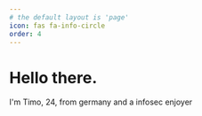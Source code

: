 ```yaml
---
# the default layout is 'page'
icon: fas fa-info-circle
order: 4
---
```


# Hello there.

I'm Timo, 24, from germany and a infosec enjoyer